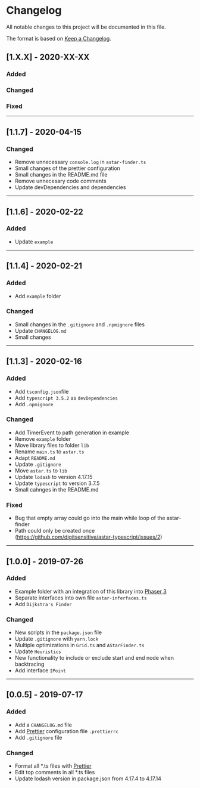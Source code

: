# Changelog
All notable changes to this project will be documented in this file.

The format is based on [Keep a Changelog](https://keepachangelog.com/en/1.0.0/).

## [1.X.X] - 2020-XX-XX
### Added
### Changed
### Fixed

---

## [1.1.7] - 2020-04-15

### Changed
- Remove unnecessary `console.log` in `astar-finder.ts`
- Small changes of the prettier configuration
- Small changes in the README.md file
- Remove unnecesary code comments
- Update devDependencies and dependencies

---

## [1.1.6] - 2020-02-22

### Added
- Update `example`

---

## [1.1.4] - 2020-02-21

### Added
- Add `example` folder

### Changed
- Small changes in the `.gitignore` and `.npmignore` files
- Update `CHANGELOG.md`
- Small changes

---

## [1.1.3] - 2020-02-16

### Added
- Add `tsconfig.json`file
- Add `typescript 3.5.2` as `devDependencies`
- Add `.npmignore`

### Changed
- Add TimerEvent to path generation in example
- Remove `example` folder
- Move library files to folder `lib`
- Rename `main.ts` to `astar.ts`
- Adapt `README.md`
- Update `.gitignore`
- Move `astar.ts` to `lib`
- Update `lodash` to version 4.17.15
- Update `typescript` to version 3.7.5
- Small cahnges in the README.md

### Fixed
- Bug that empty array could go into the main while loop of the astar-finder
- Path could only be created once (https://github.com/digitsensitive/astar-typescript/issues/2)

---

## [1.0.0] - 2019-07-26

### Added
- Example folder with an integration of this library into [Phaser 3](https://phaser.io/phaser3)
- Separate interfaces into own file `astar-inferfaces.ts`
- Add `Dijkstra's Finder`

### Changed
- New scripts in the `package.json` file
- Update `.gitignore` with `yarn.lock`
- Multiple optimizations in `Grid.ts` and `AStarFinder.ts`
- Update `Heuristics`
- New functionality to include or exclude start and end node when backtracing
- Add interface `IPoint` 

---

## [0.0.5] - 2019-07-17

### Added
- Add a `CHANGELOG.md` file
- Add [Prettier](https://github.com/prettier/prettier) configuration file `.prettierrc`
- Add `.gitignore` file

### Changed
- Format all *.ts files with [Prettier](https://github.com/prettier/prettier)
- Edit top comments in all *.ts files
- Update lodash version in package.json from 4.17.4 to 4.17.14